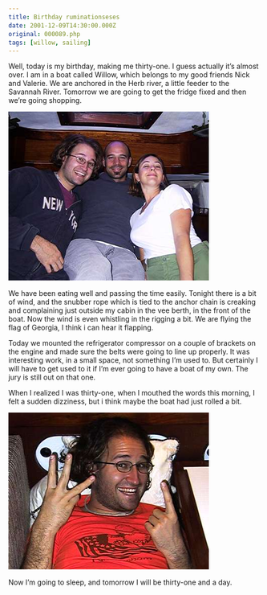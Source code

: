 ```yaml
---
title: Birthday ruminationseses
date: 2001-12-09T14:30:00.000Z
original: 000089.php
tags: [willow, sailing]
---
```


Well, today is my birthday, making me thirty-one. I guess actually it’s almost over. I am in a boat called Willow, which belongs to my good friends Nick and Valerie. We are anchored in the Herb river, a little feeder to the Savannah River. Tomorrow we are going to get the fridge fixed and then we’re going shopping.

<p class="polaroid" style="--deg: -2deg"><img src="./us-on-willow.jpg" /></p>

We have been eating well and passing the time easily. Tonight there is a bit of wind, and the snubber rope which is tied to the anchor chain is creaking and complaining just outside my cabin in the vee berth, in the front of the boat. Now the wind is even whistling in the rigging a bit. We are flying the flag of Georgia, I think i can hear it flapping.

Today we mounted the refrigerator compressor on a couple of brackets on the engine and made sure the belts were going to line up properly. It was interesting work, in a small space, not something I’m used to. But certainly I will have to get used to it if I’m ever going to have a boat of my own. The jury is still out on that one.

When I realized I was thirty-one, when I mouthed the words this morning, I felt a sudden dizziness, but i think maybe the boat had just rolled a bit.

<p class="polaroid" style="--deg: -2deg"><img src="./pascal-is-31.jpg" /></p>

Now I’m going to sleep, and tomorrow I will be thirty-one and a day.
